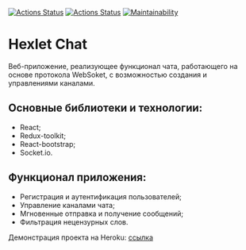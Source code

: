 [![Actions Status](https://github.com/buravlev-arthur/frontend-project-lvl4/workflows/hexlet-check/badge.svg)](https://github.com/buravlev-arthur/frontend-project-lvl4/actions/workflows/hexlet-check.yml)
[![Actions Status](https://github.com/buravlev-arthur/frontend-project-lvl3/workflows/project-check/badge.svg)](https://github.com/buravlev-arthur/frontend-project-lvl4/actions/workflows/project-check.yml)
[![Maintainability](https://api.codeclimate.com/v1/badges/140610c9a135db0dec0c/maintainability)](https://codeclimate.com/github/buravlev-arthur/frontend-project-lvl4/maintainability)

# Hexlet Chat
Веб-приложение, реализующее функционал чата, работающего на основе протокола WebSoket, с возможностью создания и управлениями каналами.

## Основные библиотеки и технологии:
- React;
- Redux-toolkit;
- React-bootstrap;
- Socket.io.

## Функционал приложения:
- Регистрация и аутентификация пользователей;
- Управление каналами чата;
- Мгновенные отправка и получение сообщений;
- Фильтрация нецензурных слов.


Демонстрация проекта на Heroku: [ссылка](https://boiling-thicket-53999.herokuapp.com/)